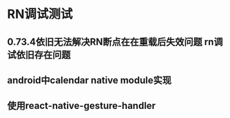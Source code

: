 # RN调试测试

## 0.73.4依旧无法解决RN断点在在重载后失效问题 rn调试依旧存在问题

## android中calendar native module实现

## 使用react-native-gesture-handler
